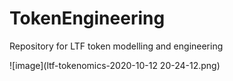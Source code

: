 # TokenEngineering
Repository for LTF token modelling and engineering

![image](ltf-tokenomics-2020-10-12 20-24-12.png)
